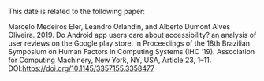 This date is related to the following paper:

Marcelo Medeiros Eler, Leandro Orlandin, and Alberto Dumont Alves Oliveira. 2019. Do Android app users care about accessibility? an analysis of user reviews on the Google play store. In Proceedings of the 18th Brazilian Symposium on Human Factors in Computing Systems (IHC ’19). Association for Computing Machinery, New York, NY, USA, Article 23, 1–11. DOI:https://doi.org/10.1145/3357155.3358477
